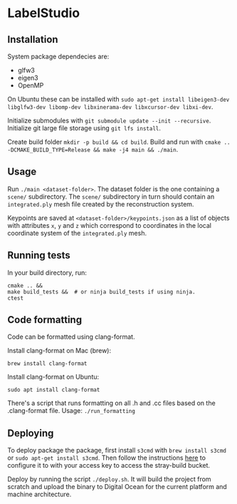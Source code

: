 # LabelStudio

## Installation

System package dependecies are:
- glfw3
- eigen3
- OpenMP

On Ubuntu these can be installed with `sudo apt-get install libeigen3-dev libglfw3-dev libomp-dev libxinerama-dev libxcursor-dev libxi-dev`.

Initialize submodules with `git submodule update --init --recursive`. Initialize git large file storage using `git lfs install`.

Create build folder `mkdir -p build && cd build`. Build and run with `cmake .. -DCMAKE_BUILD_TYPE=Release && make -j4 main && ./main`.

## Usage

Run `./main <dataset-folder>`. The dataset folder is the one containing a `scene/` subdirectory. The `scene/` subdirectory in turn should contain an `integrated.ply` mesh file created by the reconstruction system.

Keypoints are saved at `<dataset-folder>/keypoints.json` as a list of objects with attributes `x`, `y` and `z` which correspond to coordinates in the local coordinate system of the `integrated.ply` mesh.


## Running tests

In your build directory, run:
```
cmake .. &&
make build_tests &&  # or ninja build_tests if using ninja.
ctest
```

## Code formatting

Code can be formatted using clang-format.

Install clang-format on Mac (brew):

`brew install clang-format`

Install clang-format on Ubuntu:

`sudo apt install clang-format`

 There's a script that runs formatting on all .h and .cc files based on the .clang-format file. Usage: `./run_formatting`

## Deploying

To deploy package the package, first install `s3cmd` with `brew install s3cmd` or `sudo apt-get install s3cmd`. Then follow the instructions [here](https://docs.digitalocean.com/products/spaces/resources/s3cmd/) to configure it to with your access key to access the stray-build bucket.

Deploy by running the script `./deploy.sh`. It will build the project from scratch and upload the binary to Digital Ocean for the current platform and machine architecture.



